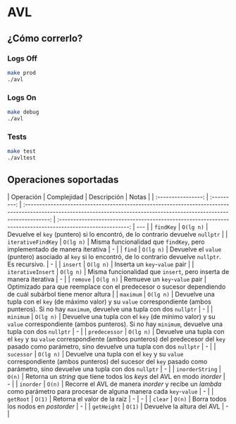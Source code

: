 # AVL

## ¿Cómo correrlo?

### Logs Off

```bash
make prod
./avl
```

### Logs On

```bash
make debug
./avl
```

### Tests

```bash
make test
./avltest
```

## Operaciones soportadas

|     Operación      | Complejidad |                                                                               Descripción                                                                               |                                                   Notas                                                   |
| :----------------: | :---------: | :---------------------------------------------------------------------------------------------------------------------------------------------------------------------: | :-------------------------------------------------------------------------------------------------------: | --- |
|     `findKey`      |  `O(lg n)`  |                                             Devuelve el `key` (puntero) si lo encontró, de lo contrario devuelve `nullptr`                                              |
| `iterativeFindKey` |  `O(lg n)`  |                                                Misma funcionalidad que `findKey`, pero implementado de manera iterativa                                                 |                                                     -                                                     |
|       `find`       |  `O(lg n)`  |                            Devuelve el `value` (puntero) asociado al `key` si lo encontró, de lo contrario devuelve `nullptr`. Es recursivo.                            |                                                     -                                                     |
|      `insert`      |  `O(lg n)`  |                                                                      Inserta un `key`-`value` pair                                                                      |
| `iterativeInsert`  |  `O(lg n)`  |                                                   Misma funcionalidad que `insert`, pero inserta de manera iterativa                                                    |                                                     -                                                     |
|      `remove`      |  `O(lg n)`  |                                                                      Remueve un `key`-`value` pair                                                                      | Optimizado para que reemplace con el predecesor o sucesor dependiendo de cuál subárbol tiene menor altura |
|     `maximum`      |  `O(lg n)`  |       Devuelve una tupla con el `key` (de máximo valor) y su `value` correspondiente (ambos punteros). Si no hay `maximum`, devuelve una tupla con dos `nullptr`        |                                                     -                                                     |
|     `minimum`      |  `O(lg n)`  |       Devuelve una tupla con el `key` (de mínimo valor) y su `value` correspondiente (ambos punteros). Si no hay `minimum`, devuelve una tupla con dos `nullptr`        |                                                     -                                                     |
|   `predecessor`    |  `O(lg n)`  | Devuelve una tupla con el `key` y su `value` correspondiente (ambos punteros) del predecesor del `key` pasado como parámetro, sino devuelve una tupla con dos `nullptr` |                                                     -                                                     |
|     `sucessor`     |  `O(lg n)`  |  Devuelve una tupla con el `key` y su `value` correspondiente (ambos punteros) del sucesor del `key` pasado como parámetro, sino devuelve una tupla con dos `nullptr`   |                                                     -                                                     |
|  `inorderString`   |   `O(n)`    |                                                Retorna un _string_ que tiene todos los _keys_ del AVL en modo _inorder_                                                 |                                                     -                                                     |
|     `inorder`      |   `O(n)`    |                        Recorre el AVL de manera _inorder_ y recibe un _lambda_ como parámetro para procesar de alguna manera cada `key`-`value`                         |                                                     -                                                     |
|     `getRoot`      |   `O(1)`    |                                                                       Retorna el valor de la raíz                                                                       |                                                     -                                                     | -   |
|      `clear`       |   `O(n)`    |                                                                  Borra todos los nodos en _postorder_                                                                   |                                                     -                                                     |
|    `getHeight`     |   `O(1)`    |                                                                       Devuelve la altura del AVL                                                                        |                                                     -                                                     |
